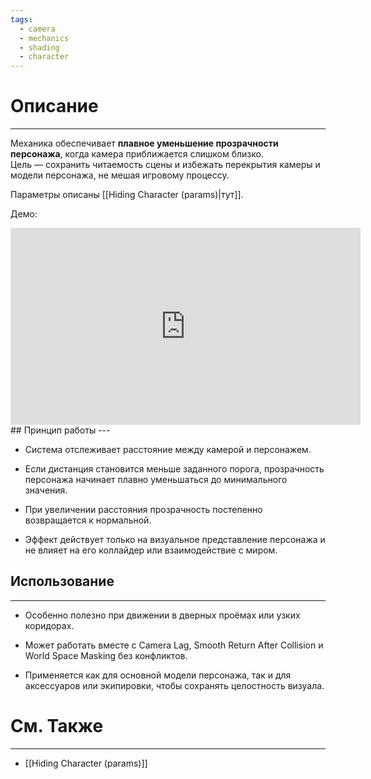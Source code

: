 ```yaml
---
tags:
  - camera
  - mechanics
  - shading
  - character
---
```

# Описание
___
Механика обеспечивает **плавное уменьшение прозрачности персонажа**, когда камера приближается слишком близко.  
Цель — сохранить читаемость сцены и избежать перекрытия камеры и модели персонажа, не мешая игровому процессу.

Параметры описаны [[Hiding Character (params)|тут]].

Демо:
<iframe width="560" height="315" src="https://www.youtube.com/embed/_hbVDKHGG8s?si=U1J0W0V-D_w9FpBM&amp;clip=Ugkxnoj5kYbNOZ9ObrMDCkkNQjJtg8VKhVTy&amp;controls=0&amp;autoplay=1&amp;mute=1&amp;clipt=EK7zCBjb1gk" title="YouTube video player" frameborder="0" allow="accelerometer; autoplay=1; clipboard-write; encrypted-media; gyroscope; picture-in-picture; web-share" referrerpolicy="strict-origin-when-cross-origin" allowfullscreen loop = 1></iframe>
## Принцип работы
---

- Система отслеживает расстояние между камерой и персонажем.

- Если дистанция становится меньше заданного порога, прозрачность персонажа начинает плавно уменьшаться до минимального значения.

- При увеличении расстояния прозрачность постепенно возвращается к нормальной.

- Эффект действует только на визуальное представление персонажа и не влияет на его коллайдер или взаимодействие с миром.

## Использование
---

- Особенно полезно при движении в дверных проёмах или узких коридорах.

- Может работать вместе с Camera Lag, Smooth Return After Collision и World Space Masking без конфликтов.

- Применяется как для основной модели персонажа, так и для аксессуаров или экипировки, чтобы сохранять целостность визуала.

# См. Также
---
- [[Hiding Character (params)]]